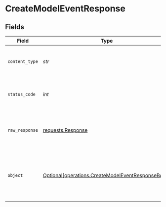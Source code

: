 # CreateModelEventResponse


## Fields

| Field                                                                                                        | Type                                                                                                         | Required                                                                                                     | Description                                                                                                  | Example                                                                                                      |
| ------------------------------------------------------------------------------------------------------------ | ------------------------------------------------------------------------------------------------------------ | ------------------------------------------------------------------------------------------------------------ | ------------------------------------------------------------------------------------------------------------ | ------------------------------------------------------------------------------------------------------------ |
| `content_type`                                                                                               | *str*                                                                                                        | :heavy_check_mark:                                                                                           | HTTP response content type for this operation                                                                |                                                                                                              |
| `status_code`                                                                                                | *int*                                                                                                        | :heavy_check_mark:                                                                                           | HTTP response status code for this operation                                                                 |                                                                                                              |
| `raw_response`                                                                                               | [requests.Response](https://requests.readthedocs.io/en/latest/api/#requests.Response)                        | :heavy_check_mark:                                                                                           | Raw HTTP response; suitable for custom response parsing                                                      |                                                                                                              |
| `object`                                                                                                     | [Optional[operations.CreateModelEventResponseBody]](../../models/operations/createmodeleventresponsebody.md) | :heavy_minus_sign:                                                                                           | Model event created                                                                                          | {<br/>"event_id": "7f22137a-6911-4ed3-bc36-110f1dde6b66",<br/>"success": true<br/>}                          |